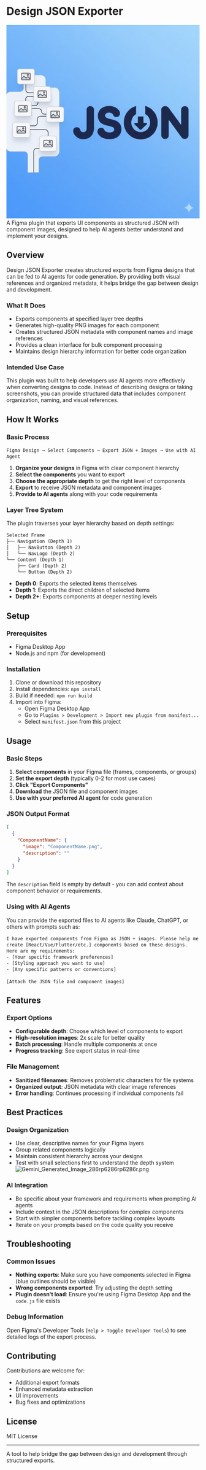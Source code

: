 # Design JSON Exporter
![logothing.png](logothing.png)
A Figma plugin that exports UI components as structured JSON with component images, designed to help AI agents better understand and implement your designs.

## Overview

Design JSON Exporter creates structured exports from Figma designs that can be fed to AI agents for code generation. By providing both visual references and organized metadata, it helps bridge the gap between design and development.

### What It Does
- Exports components at specified layer tree depths
- Generates high-quality PNG images for each component
- Creates structured JSON metadata with component names and image references
- Provides a clean interface for bulk component processing
- Maintains design hierarchy information for better code organization

### Intended Use Case
This plugin was built to help developers use AI agents more effectively when converting designs to code. Instead of describing designs or taking screenshots, you can provide structured data that includes component organization, naming, and visual references.

## How It Works

### Basic Process
```
Figma Design → Select Components → Export JSON + Images → Use with AI Agent
```

1. **Organize your designs** in Figma with clear component hierarchy
2. **Select the components** you want to export
3. **Choose the appropriate depth** to get the right level of components
4. **Export** to receive JSON metadata and component images
5. **Provide to AI agents** along with your code requirements

### Layer Tree System
The plugin traverses your layer hierarchy based on depth settings:

```
Selected Frame
├── Navigation (Depth 1)
│   ├── NavButton (Depth 2)
│   └── NavLogo (Depth 2)
└── Content (Depth 1)
    ├── Card (Depth 2)
    └── Button (Depth 2)
```

- **Depth 0**: Exports the selected items themselves
- **Depth 1**: Exports the direct children of selected items
- **Depth 2+**: Exports components at deeper nesting levels

## Setup

### Prerequisites
- Figma Desktop App
- Node.js and npm (for development)

### Installation

1. Clone or download this repository
2. Install dependencies: `npm install`
3. Build if needed: `npm run build`
4. Import into Figma:
    - Open Figma Desktop App
    - Go to `Plugins > Development > Import new plugin from manifest...`
    - Select `manifest.json` from this project

## Usage

### Basic Steps
1. **Select components** in your Figma file (frames, components, or groups)
2. **Set the export depth** (typically 0-2 for most use cases)
3. **Click "Export Components"**
4. **Download** the JSON file and component images
5. **Use with your preferred AI agent** for code generation

### JSON Output Format
```json
[
  {
    "ComponentName": {
      "image": "ComponentName.png",
      "description": ""
    }
  }
]
```

The `description` field is empty by default - you can add context about component behavior or requirements.

### Using with AI Agents

You can provide the exported files to AI agents like Claude, ChatGPT, or others with prompts such as:

```
I have exported components from Figma as JSON + images. Please help me create [React/Vue/Flutter/etc.] components based on these designs. Here are my requirements:
- [Your specific framework preferences]
- [Styling approach you want to use]
- [Any specific patterns or conventions]

[Attach the JSON file and component images]
```

## Features

### Export Options
- **Configurable depth**: Choose which level of components to export
- **High-resolution images**: 2x scale for better quality
- **Batch processing**: Handle multiple components at once
- **Progress tracking**: See export status in real-time

### File Management
- **Sanitized filenames**: Removes problematic characters for file systems
- **Organized output**: JSON metadata with clear image references
- **Error handling**: Continues processing if individual components fail

## Best Practices

### Design Organization
- Use clear, descriptive names for your Figma layers
- Group related components logically
- Maintain consistent hierarchy across your designs
- Test with small selections first to understand the depth system
![Gemini_Generated_Image_286rp6286rp6286r.png](../../Downloads/Gemini_Generated_Image_286rp6286rp6286r.png)
### AI Integration
- Be specific about your framework and requirements when prompting AI agents
- Include context in the JSON descriptions for complex components
- Start with simpler components before tackling complex layouts
- Iterate on your prompts based on the code quality you receive

## Troubleshooting

### Common Issues
- **Nothing exports**: Make sure you have components selected in Figma (blue outlines should be visible)
- **Wrong components exported**: Try adjusting the depth setting
- **Plugin doesn't load**: Ensure you're using Figma Desktop App and the `code.js` file exists

### Debug Information
Open Figma's Developer Tools (`Help > Toggle Developer Tools`) to see detailed logs of the export process.

## Contributing

Contributions are welcome for:
- Additional export formats
- Enhanced metadata extraction
- UI improvements
- Bug fixes and optimizations

## License

MIT License

---

A tool to help bridge the gap between design and development through structured exports.